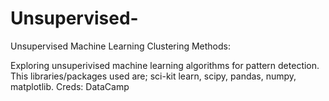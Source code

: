 # Unsupervised-
Unsupervised Machine Learning Clustering Methods:

Exploring unsuperivised machine learning algorithms for pattern detection. This libraries/packages used are; sci-kit learn, scipy, pandas, numpy, matplotlib.
Creds: DataCamp
